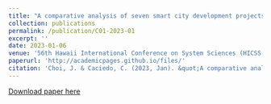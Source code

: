 ```yaml
---
title: "A comparative analysis of seven smart city development projects: institutional economic, technical and policy perspectives"
collection: publications
permalink: /publication/C01-2023-01
excerpt: ''
date: 2023-01-06
venue: '56th Hawaii International Conference on System Sciences (HICSS-56)'
paperurl: 'http://academicpages.github.io/files/'
citation: 'Choi, J. & Caciedo, C. (2023, Jan). &quot;A comparative analysis of seven smart city development projects: institutional economic, technical and policy perspectives.&quot; <i>56th Hawaii International Conference on System Sciences</i>, Hawaii, United States. _(Accepted)_'
---
```


[Download paper here](http://academicpages.github.io/files/)
